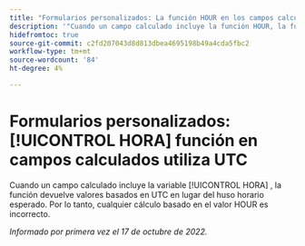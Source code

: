 ```yaml
---
title: "Formularios personalizados: La función HOUR en los campos calculados utiliza UTC"
description: '"Cuando un campo calculado incluye la función HOUR, la función devuelve valores en función de UTC en lugar de la zona horaria esperada. Por lo tanto, cualquier cálculo basado en el valor HOUR es incorrecto".'
hidefromtoc: true
source-git-commit: c2fd207043d8d813dbea4695198b49a4cda5fbc2
workflow-type: tm+mt
source-wordcount: '84'
ht-degree: 4%

---
```



# Formularios personalizados: [!UICONTROL HORA] función en campos calculados utiliza UTC

Cuando un campo calculado incluye la variable [!UICONTROL HORA] , la función devuelve valores basados en UTC en lugar del huso horario esperado. Por lo tanto, cualquier cálculo basado en el valor HOUR es incorrecto.

_Informado por primera vez el 17 de octubre de 2022._

